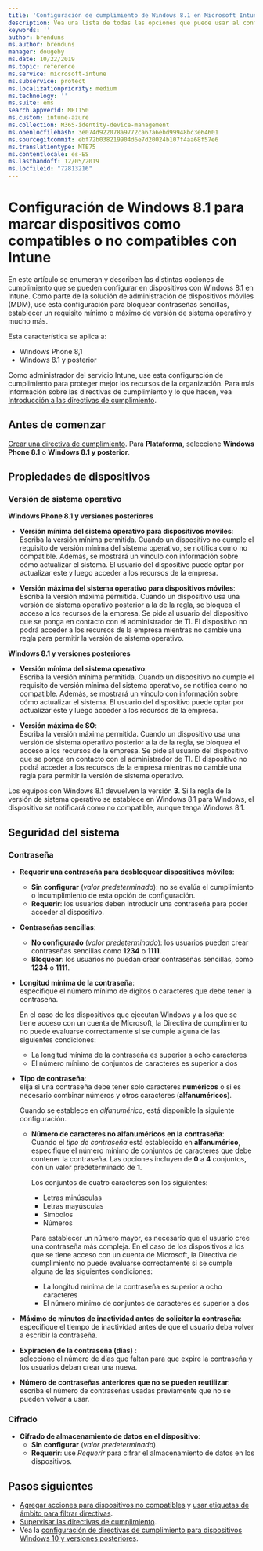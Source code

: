 ```yaml
---
title: 'Configuración de cumplimiento de Windows 8.1 en Microsoft Intune: Azure | Microsoft Docs'
description: Vea una lista de todas las opciones que puede usar al configurar el cumplimiento de dispositivos Windows 8.1 y Windows Phone 8.1 en Microsoft Intune. Compruebe el cumplimiento de los requisitos mínimo y máximo de sistema operativo, establezca restricciones de contraseña y longitud, habilite el cifrado en almacenamiento de datos y mucho más.
keywords: ''
author: brenduns
ms.author: brenduns
manager: dougeby
ms.date: 10/22/2019
ms.topic: reference
ms.service: microsoft-intune
ms.subservice: protect
ms.localizationpriority: medium
ms.technology: ''
ms.suite: ems
search.appverid: MET150
ms.custom: intune-azure
ms.collection: M365-identity-device-management
ms.openlocfilehash: 3e074d922078a9772ca67a6ebd99948bc3e64601
ms.sourcegitcommit: ebf72b038219904d6e7d20024b107f4aa68f57e6
ms.translationtype: MTE75
ms.contentlocale: es-ES
ms.lasthandoff: 12/05/2019
ms.locfileid: "72813216"
---
```

# <a name="windows-81-settings-to-mark-devices-as-compliant-or-not-compliant-using-intune"></a>Configuración de Windows 8.1 para marcar dispositivos como compatibles o no compatibles con Intune

En este artículo se enumeran y describen las distintas opciones de cumplimiento que se pueden configurar en dispositivos con Windows 8.1 en Intune. Como parte de la solución de administración de dispositivos móviles (MDM), use esta configuración para bloquear contraseñas sencillas, establecer un requisito mínimo o máximo de versión de sistema operativo y mucho más.

Esta característica se aplica a:

- Windows Phone 8,1
- Windows 8.1 y posterior

Como administrador del servicio Intune, use esta configuración de cumplimiento para proteger mejor los recursos de la organización. Para más información sobre las directivas de cumplimiento y lo que hacen, vea [Introducción a las directivas de cumplimiento](device-compliance-get-started.md).

## <a name="before-you-begin"></a>Antes de comenzar

[Crear una directiva de cumplimiento](create-compliance-policy.md#create-the-policy). Para **Plataforma**, seleccione **Windows Phone 8.1** o **Windows 8.1 y posterior**.

## <a name="device-properties"></a>Propiedades de dispositivos

### <a name="operating-system-version"></a>Versión de sistema operativo

**Windows Phone 8.1 y versiones posteriores**
- **Versión mínima del sistema operativo para dispositivos móviles**:  
  Escriba la versión mínima permitida. Cuando un dispositivo no cumple el requisito de versión mínima del sistema operativo, se notifica como no compatible. Además, se mostrará un vínculo con información sobre cómo actualizar el sistema. El usuario del dispositivo puede optar por actualizar este y luego acceder a los recursos de la empresa.

- **Versión máxima del sistema operativo para dispositivos móviles**:  
  Escriba la versión máxima permitida. Cuando un dispositivo usa una versión de sistema operativo posterior a la de la regla, se bloquea el acceso a los recursos de la empresa. Se pide al usuario del dispositivo que se ponga en contacto con el administrador de TI. El dispositivo no podrá acceder a los recursos de la empresa mientras no cambie una regla para permitir la versión de sistema operativo.

**Windows 8.1 y versiones posteriores**
- **Versión mínima del sistema operativo**:  
  Escriba la versión mínima permitida. Cuando un dispositivo no cumple el requisito de versión mínima del sistema operativo, se notifica como no compatible. Además, se mostrará un vínculo con información sobre cómo actualizar el sistema. El usuario del dispositivo puede optar por actualizar este y luego acceder a los recursos de la empresa.

- **Versión máxima de SO**:  
  Escriba la versión máxima permitida. Cuando un dispositivo usa una versión de sistema operativo posterior a la de la regla, se bloquea el acceso a los recursos de la empresa. Se pide al usuario del dispositivo que se ponga en contacto con el administrador de TI. El dispositivo no podrá acceder a los recursos de la empresa mientras no cambie una regla para permitir la versión de sistema operativo.

Los equipos con Windows 8.1 devuelven la versión **3**. Si la regla de la versión de sistema operativo se establece en Windows 8.1 para Windows, el dispositivo se notificará como no compatible, aunque tenga Windows 8.1.

## <a name="system-security"></a>Seguridad del sistema

### <a name="password"></a>Contraseña

- **Requerir una contraseña para desbloquear dispositivos móviles**:  
  - **Sin configurar** (*valor predeterminado*): no se evalúa el cumplimiento o incumplimiento de esta opción de configuración.
  - **Requerir**: los usuarios deben introducir una contraseña para poder acceder al dispositivo.

- **Contraseñas sencillas**:  
  - **No configurado** (*valor predeterminado*): los usuarios pueden crear contraseñas sencillas como **1234** o **1111**.
  - **Bloquear**: los usuarios no puedan crear contraseñas sencillas, como **1234** o **1111**.  

- **Longitud mínima de la contraseña**:  
  especifique el número mínimo de dígitos o caracteres que debe tener la contraseña.

  En el caso de los dispositivos que ejecutan Windows y a los que se tiene acceso con un cuenta de Microsoft, la Directiva de cumplimiento no puede evaluarse correctamente si se cumple alguna de las siguientes condiciones:  
  - La longitud mínima de la contraseña es superior a ocho caracteres
  - El número mínimo de conjuntos de caracteres es superior a dos

- **Tipo de contraseña**:  
  elija si una contraseña debe tener solo caracteres **numéricos** o si es necesario combinar números y otros caracteres (**alfanuméricos**).

  Cuando se establece en *alfanumérico*, está disponible la siguiente configuración.  

  - **Número de caracteres no alfanuméricos en la contraseña**:  
    Cuando el *tipo de contraseña* está establecido en **alfanumérico**, especifique el número mínimo de conjuntos de caracteres que debe contener la contraseña. Las opciones incluyen de **0** a **4** conjuntos, con un valor predeterminado de **1**.
    
    Los conjuntos de cuatro caracteres son los siguientes:
    - Letras minúsculas
    - Letras mayúsculas
    - Símbolos
    - Números

    Para establecer un número mayor, es necesario que el usuario cree una contraseña más compleja. En el caso de los dispositivos a los que se tiene acceso con un cuenta de Microsoft, la Directiva de cumplimiento no puede evaluarse correctamente si se cumple alguna de las siguientes condiciones:

    - La longitud mínima de la contraseña es superior a ocho caracteres
    - El número mínimo de conjuntos de caracteres es superior a dos

- **Máximo de minutos de inactividad antes de solicitar la contraseña**:  
  especifique el tiempo de inactividad antes de que el usuario deba volver a escribir la contraseña.

- **Expiración de la contraseña (días)** :  
  seleccione el número de días que faltan para que expire la contraseña y los usuarios deban crear una nueva.

- **Número de contraseñas anteriores que no se pueden reutilizar**:  
  escriba el número de contraseñas usadas previamente que no se pueden volver a usar.

### <a name="encryption"></a>Cifrado

- **Cifrado de almacenamiento de datos en el dispositivo**:  
  - **Sin configurar** (*valor predeterminado*).
  - **Requerir**: use *Requerir* para cifrar el almacenamiento de datos en los dispositivos.


<!-- not on phone   
- **Require encryption on mobile device**: **Require** the device to be encrypted to connect to data storage resources.
--> 

## <a name="next-steps"></a>Pasos siguientes

- [Agregar acciones para dispositivos no compatibles](actions-for-noncompliance.md) y [usar etiquetas de ámbito para filtrar directivas](../fundamentals/scope-tags.md).
- [Supervisar las directivas de cumplimiento](compliance-policy-monitor.md).
- Vea la [configuración de directivas de cumplimiento para dispositivos Windows 10 y versiones posteriores](compliance-policy-create-windows.md).
